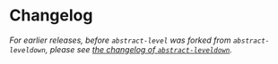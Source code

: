 # Changelog

_For earlier releases, before `abstract-level` was forked from `abstract-leveldown`, please see [the changelog of `abstract-leveldown`](https://github.com/Level/abstract-leveldown/blob/master/CHANGELOG.md)._
